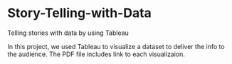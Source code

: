 # Story-Telling-with-Data
Telling stories with data by using Tableau

In this project, we used Tableau to visualize a dataset to deliver the info to the audience.
The PDF file includes link to each visualizaion.
